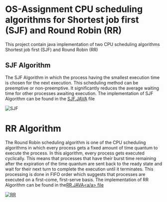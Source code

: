 # OS-Assignment CPU scheduling algorithms for Shortest job first (SJF) and Round Robin (RR)
This project contain java implementation of two CPU scheduling algorithms Shortest job first (SJF) and Round Robin (RR)

## SJF Algorithm
The SJF Algorithm in which the process having the smallest execution time is chosen for the next execution. This scheduling method can be preemptive or non-preemptive. It significantly reduces the average waiting time for other processes awaiting execution. The implementation of SJF Algorithm can be found in the <a href ="https://github.com/tasneem1412/OS-Assignment/blob/main/SJF%20OS/src/com/company/Main.java">SJF.JAVA</a> file

![SJF](https://user-images.githubusercontent.com/128141527/225900593-3ae65a31-f4be-4d49-8831-9e0af58b3a9e.png)

# RR Algorithm
The Round Robin scheduling algorithm is one of the CPU scheduling algorithms in which every process gets a fixed amount of time quantum to execute the process. In this algorithm, every process gets executed cyclically. This means that processes that have their burst time remaining after the expiration of the time quantum are sent back to the ready state and wait for their next turn to complete the execution until it terminates. This processing is done in FIFO order which suggests that processes are executed on a first-come, first-serve basis. The implementation of RR Algorithm can be found in the<a href ="https://github.com/tasneem1412/OS-Assignment/blob/main/RR%20OS/src/com/company/Main.java">RR.JAVA<a/a> file
  
  ![RR](https://user-images.githubusercontent.com/128141527/225900882-4d203611-4d33-4f81-a5cb-49ab596deb4c.png)
